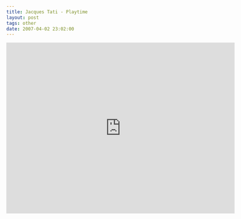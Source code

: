 ```yaml
---
title: Jacques Tati - Playtime
layout: post
tags: other
date: 2007-04-02 23:02:00
---
```

<iframe width="603" height="452" src="https://www.youtube.com/embed/ucIO_LUdSG8" frameborder="0" allowfullscreen="true"></iframe>
